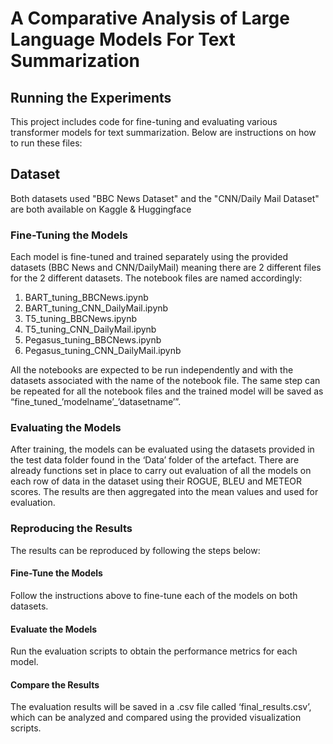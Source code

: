 # A Comparative Analysis of Large Language Models For Text Summarization

## Running the Experiments 
This project includes code for fine-tuning and evaluating various transformer models for text summarization. Below are instructions on how to run these files: 

## Dataset
Both datasets used "BBC News Dataset" and the "CNN/Daily Mail Dataset" are both available on Kaggle & Huggingface

### Fine-Tuning the Models 
Each model is fine-tuned and trained separately using the provided datasets (BBC News and CNN/DailyMail) meaning there are 2 different files for the 2 different datasets. The notebook files are named accordingly: 
1. BART_tuning_BBCNews.ipynb
2. BART_tuning_CNN_DailyMail.ipynb
3. T5_tuning_BBCNews.ipynb
4. T5_tuning_CNN_DailyMail.ipynb
5. Pegasus_tuning_BBCNews.ipynb
6. Pegasus_tuning_CNN_DailyMail.ipynb

All the notebooks are expected to be run independently and with the datasets associated with the name of the notebook file. The same step can be repeated for all the notebook files and the trained model will be saved as “fine_tuned_’modelname’_’datasetname’”. 

### Evaluating the Models 
After training, the models can be evaluated using the datasets provided in the test data folder found in the ‘Data’ folder of the artefact. There are already functions set in place to carry out evaluation of all the models on each row of data in the dataset using their ROGUE, BLEU and METEOR scores. The results are then aggregated into the mean values and used for evaluation. 

### Reproducing the Results 
The results can be reproduced by following the steps below: 
#### Fine-Tune the Models 
Follow the instructions above to fine-tune each of the models on both datasets.

#### Evaluate the Models 
Run the evaluation scripts to obtain the performance metrics for each model. 

#### Compare the Results 
The evaluation results will be saved in a .csv file called ‘final_results.csv’, which can be analyzed and compared using the provided visualization scripts.
